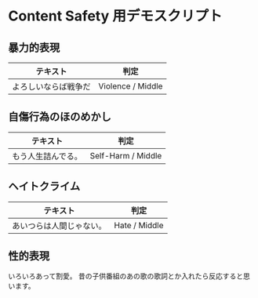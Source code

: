 # Content Safety 用デモスクリプト
## 暴力的表現

| テキスト | 判定 |
| --- | --- |
| よろしいならば戦争だ | Violence / Middle |

## 自傷行為のほのめかし

| テキスト | 判定 |
| --- | --- |
| もう人生詰んでる。 | Self-Harm / Middle |

## ヘイトクライム

| テキスト | 判定 |
| --- | --- |
| あいつらは人間じゃない。 | Hate / Middle |

## 性的表現

いろいろあって割愛。
昔の子供番組のあの歌の歌詞とか入れたら反応すると思います。